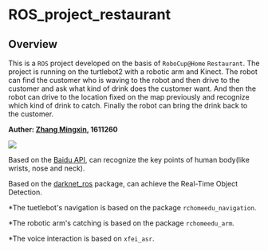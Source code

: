# ROS_project_restaurant
## Overview
This is a `ROS` project developed on the basis of `RoboCup@Home` `Restaurant`. The project is running on the turtlebot2 with a robotic arm and Kinect. The robot can find the customer who is waving to the robot and then drive to the customer and ask what kind of drink does the customer want. And then the robot can drive to the location fixed on the map previously and recognize which kind of drink to catch. Finally the robot can bring the drink back to the customer.

__Auther: [Zhang Mingxin](https://github.com/nkMengXin), 1611260__

![](https://github.com/nkMengXin/ROS_project_restaurant/raw/master/A2EEFCC228E3F8F6F3BA90471DA6E8BF.png)

Based on the [Baidu API](https://cloud.baidu.com/product/body), can recognize the key points of human body(like wrists, nose and neck).

Based on the [darknet_ros](https://github.com/leggedrobotics/darknet_ros) package, can achieve the Real-Time Object Detection.

*The tuetlebot's navigation is based on the package `rchomeedu_navigation`.

*The robotic arm's catching is based on the package `rchomeedu_arm`.

*The voice interaction is based on `xfei_asr`.

